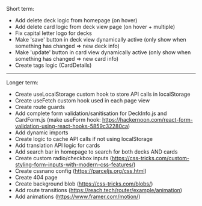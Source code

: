 Short term:

- Add delete deck logic from homepage (on hover)
- Add delete card logic from deck view page (on hover + multiple)
- Fix capital letter logo for decks
- Make 'save' button in deck view dynamically active (only show when something has changed => new deck info)
- Make 'update' button in card view dynamically active (only show when something has changed => new card info)
- Create tags logic (CardDetails)

---

Longer term:

- Create useLocalStorage custom hook to store API calls in localStorage
- Create useFetch custom hook used in each page view
- Create route guards
- Add complete form validation/sanitisation for DeckInfo.js and CardForm.js (make useForm hook: https://hackernoon.com/react-form-validation-using-react-hooks-5859c32280ca)
- Add dynamic imports
- Create logic to cache API calls if not using localStorage
- Add translation API logic for cards
- Add search bar in homepage to search for both decks AND cards
- Create custom radio/checkbox inputs (https://css-tricks.com/custom-styling-form-inputs-with-modern-css-features/)
- Create cssnano config (https://parceljs.org/css.html)
- Create 404 page
- Create background blob (https://css-tricks.com/blobs/)
- Add route transitions (https://reach.tech/router/example/animation)
- Add animations (https://www.framer.com/motion/)
